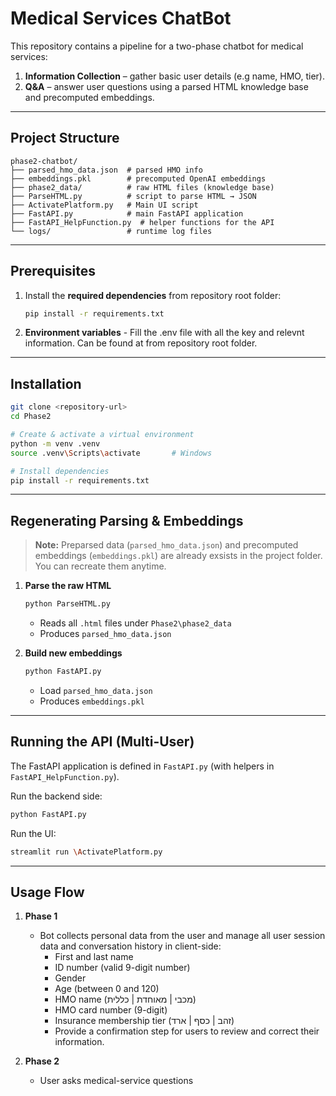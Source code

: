 # Medical Services ChatBot

This repository contains a pipeline for a two-phase chatbot for medical services:
1. **Information Collection** – gather basic user details (e.g name, HMO, tier).  
2. **Q&A** – answer user questions using a parsed HTML knowledge base and precomputed embeddings.

---
## Project Structure

```
phase2-chatbot/
├── parsed_hmo_data.json  # parsed HMO info 
├── embeddings.pkl        # precomputed OpenAI embeddings
├── phase2_data/          # raw HTML files (knowledge base)
├── ParseHTML.py          # script to parse HTML → JSON
├── ActivatePlatform.py   # Main UI script
├── FastAPI.py            # main FastAPI application
├── FastAPI_HelpFunction.py  # helper functions for the API
└── logs/                 # runtime log files
```

---

## Prerequisites


1. Install the **required dependencies** from repository root folder:
    ```bash
    pip install -r requirements.txt
    ```
2. **Environment variables** - Fill the .env file with all the key and relevnt information. Can be found at from repository root folder.

---

## Installation

```bash
git clone <repository-url>
cd Phase2

# Create & activate a virtual environment
python -m venv .venv
source .venv\Scripts\activate       # Windows

# Install dependencies
pip install -r requirements.txt
```

---


## Regenerating Parsing & Embeddings

> **Note:** Preparsed data (`parsed_hmo_data.json`) and precomputed embeddings (`embeddings.pkl`) are already exsists in the project folder. 
You can recreate them anytime.

1. **Parse the raw HTML**  
   ```bash
   python ParseHTML.py
   ```
   - Reads all `.html` files under `Phase2\phase2_data`  
   - Produces `parsed_hmo_data.json`

2. **Build new embeddings**  
   ```bash
   python FastAPI.py
   ```
   - Load `parsed_hmo_data.json`  
   - Produces `embeddings.pkl`

---

## Running the API (Multi-User)

The FastAPI application is defined in `FastAPI.py` (with helpers in `FastAPI_HelpFunction.py`).

Run the backend side:
   ```bash
   python FastAPI.py
   ```

Run the UI:
   ```bash
streamlit run \ActivatePlatform.py
```
---


## Usage Flow

1. **Phase 1**  
   - Bot collects personal data from the user and manage all user session data and conversation history in client-side:
      - First and last name
      - ID number (valid 9-digit number)
      - Gender
      - Age (between 0 and 120)
      - HMO name (מכבי | מאוחדת | כללית)
      - HMO card number (9-digit)
      - Insurance membership tier (זהב | כסף | ארד)
      - Provide a confirmation step for users to review and correct their information.

2. **Phase 2**  
   - User asks medical-service questions  


